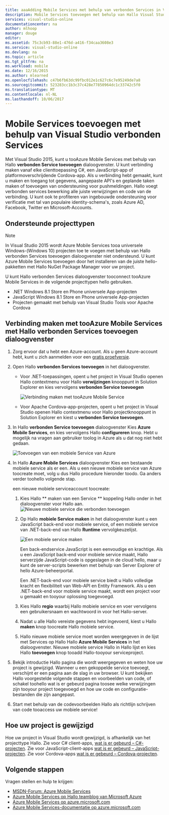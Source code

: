```yaml
---
title: aaaAdding Mobile Services met behulp van verbonden Services in Visual Studio | Microsoft Docs
description: Mobile Services toevoegen met behulp van Hallo Visual Studio verbonden dialoogvenster Services toevoegen
services: visual-studio-online
documentationcenter: na
author: mlhoop
manager: douge
editor: 
ms.assetid: 75c3cb93-88e1-476d-a416-f34caa3608e3
ms.service: visual-studio-online
ms.devlang: na
ms.topic: article
ms.tgt_pltfrm: na
ms.workload: mobile
ms.date: 12/16/2015
ms.author: mlearned
ms.openlocfilehash: c47b6fb63dc99fbc012e1c627c6c7e95249de7a8
ms.sourcegitcommit: 523283cc1b3c37c428e77850964dc1c33742c5f0
ms.translationtype: MT
ms.contentlocale: nl-NL
ms.lasthandoff: 10/06/2017
---
```

# <a name="adding-mobile-services-by-using-visual-studio-connected-services"></a>Mobile Services toevoegen met behulp van Visual Studio verbonden Services
Met Visual Studio 2015, kunt u tooAzure Mobile Services met behulp van Hallo **verbonden Service toevoegen** dialoogvenster. U kunt verbinding maken vanaf elke clienttoepassing C#, een JavaScript-app of platformoverschrijdende Cordova-app. Als u verbinding hebt gemaakt, kunt u maken en toegang tot gegevens, aangepaste API's en geplande taken maken of toevoegen van ondersteuning voor pushmeldingen.  Hallo voegt verbonden services bewerking alle juiste verwijzingen en code van de verbinding. U kunt ook te profiteren van ingebouwde ondersteuning voor verificatie met tal van populaire identity-schema's, zoals Azure AD, Facebook, Twitter en Microsoft-Accounts.

## <a name="supported-project-types"></a>Ondersteunde projecttypen
> [!NOTE]
> In Visual Studio 2015 wordt Azure Mobile Services tooa universele Windows-(Windows 10) projecten toe te voegen met behulp van Hallo verbonden Services toevoegen dialoogvenster niet ondersteund. U kunt Azure Mobile Services toevoegen door het installeren van de juiste hello-pakketten met Hallo NuGet Package Manager voor uw project.
> 
> 

U kunt Hallo verbonden Services dialoogvenster tooconnect tooAzure Mobile Services in de volgende projecttypen hello gebruiken.

* .NET Windows 8.1 Store en Phone universele App-projecten
* JavaScript Windows 8.1 Store en Phone universele App-projecten
* Projecten gemaakt met behulp van Visual Studio Tools voor Apache Cordova

## <a name="connect-tooazure-mobile-services-using-hello-add-connected-services-dialog"></a>Verbinding maken met tooAzure Mobile Services met Hallo verbonden Services toevoegen dialoogvenster
1. Zorg ervoor dat u hebt een Azure-account. Als u geen Azure-account hebt, kunt u zich aanmelden voor een [gratis proefversie](http://go.microsoft.com/fwlink/?LinkId=518146).
2. Open Hallo **verbonden Services toevoegen** in het dialoogvenster.
   
   * Voor .NET-toepassingen, opent u het project in Visual Studio openen Hallo contextmenu voor Hallo **verwijzingen** knooppunt in Solution Explorer en kies vervolgens **verbonden Service toevoegen**
     
        ![Verbinding maken met tooAzure Mobile Service](./media/vs-azure-tools-connected-services-add-mobile-services/IC797635.png)
   * Voor Apache Cordova-app-projecten, opent u het project in Visual Studio openen Hallo contextmenu voor Hallo projectknooppunt in Solution Explorer en kiest u **verbonden Service toevoegen**.
3. In Hallo **verbonden Service toevoegen** dialoogvenster Kies **Azure Mobile Services**, en kies vervolgens Hallo **configureren** knop. Hebt u mogelijk na vragen aan gebruiker toolog in Azure als u dat nog niet hebt gedaan.
   
    ![Toevoegen van een mobiele Service van Azure](./media/vs-azure-tools-connected-services-add-mobile-services/IC797636.png)
4. In Hallo **Azure Mobile Services** dialoogvenster Kies een bestaande mobiele service als er een. Als u een nieuwe mobiele service van Azure toocreate moet, volg u dus Hallo procedure hieronder toodo. Ga anders verder toohello volgende stap.
   
    een nieuwe mobiele serviceaccount toocreate:
   
   1. Kies Hallo ** maken van een Service ** koppeling Hallo onder in het dialoogvenster voor Hallo aan.
       ![Nieuwe mobiele service die verbonden toevoegen](./media/vs-azure-tools-connected-services-add-mobile-services/IC797637.png)
   2. Op Hallo **mobiele Service maken** in het dialoogvenster kunt u een JavaScript back-end voor mobiele service, of een mobiele service van .NET-back-end van Hallo **Runtime** vervolgkeuzelijst. 
      
       ![Een mobiele service maken](./media/vs-azure-tools-connected-services-add-mobile-services/IC797638.png)
      
       Een back-endservice JavaScript is een eenvoudige en krachtige. Als u een JavaScript back-end voor mobiele service maakt, Hallo serverzijde JavaScript-code is opgeslagen in de cloud hello, maar u kunt de server-scripts bewerken met behulp van Server Explorer of hello Azure-beheerportal. 
      
       Een .NET-back-end voor mobiele service biedt u Hallo volledige kracht en flexibiliteit van Web-API en Entity Framework. Als u een .NET-back-end voor mobiele service maakt, wordt een project voor u gemaakt en tooyour oplossing toegevoegd. 
   3. Kies Hallo **regio** waarbij Hallo mobiele service en voer vervolgens een gebruikersnaam en wachtwoord in voor het Hallo-server.
   4. Nadat u alle Hallo vereiste gegevens hebt ingevoerd, kiest u Hallo **maken** knop toocreate Hallo mobiele service.
   5. Hallo nieuwe mobiele service moet worden weergegeven in de lijst met Services op Hallo Hallo **Azure Mobile Services** in het dialoogvenster. Nieuwe mobiele service Hallo in Hallo lijst en kies Hallo **toevoegen** knop tooadd Hallo-tooyour serviceproject.
5. Bekijk introductie Hallo pagina die wordt weergegeven en weten hoe uw project is gewijzigd. Wanneer u een gekoppelde service toevoegt, verschijnt er een pagina aan de slag in uw browser. U kunt bekijken Hallo voorgestelde volgende stappen en voorbeelden van code, of schakel toohello wat is er gebeurd pagina toosee welke verwijzingen zijn tooyour project toegevoegd en hoe uw code en configuratie-bestanden die zijn aangepast.
6. Start met behulp van de codevoorbeelden Hallo als richtlijn schrijven van code tooaccess uw mobiele service!

## <a name="how-your-project-is-modified"></a>Hoe uw project is gewijzigd
Hoe uw project in Visual Studio wordt gewijzigd, is afhankelijk van het projecttype Hallo. Zie voor C# client-apps, [wat is er gebeurd – C#-projecten](http://go.microsoft.com/fwlink/p/?LinkId=513119). Zie voor JavaScript-client-apps [wat is er gebeurd – JavaScript-projecten](http://go.microsoft.com/fwlink/p/?LinkId=513120). Zie voor Cordova-apps [wat is er gebeurd – Cordova-projecten](http://go.microsoft.com/fwlink/p/?LinkId=513116).

## <a name="next-steps"></a>Volgende stappen
Vragen stellen en hulp te krijgen: 

* [MSDN-Forum: Azure Mobile Services](https://social.msdn.microsoft.com/forums/azure/home?forum=azuremobile)
* [Azure Mobile Services op Hallo teamblog van Microsoft Azure](https://azure.microsoft.com/blog/topics/mobile/)
* [Azure Mobile Services op azure.microsoft.com](https://azure.microsoft.com/services/mobile-services/)
* [Azure Mobile Services-documentatie op azure.microsoft.com](https://azure.microsoft.com/documentation/services/mobile-services/)

